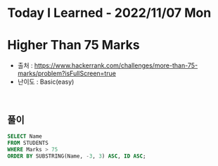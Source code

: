 # Today I Learned - 2022/11/07 Mon

# Higher Than 75 Marks
- 출처 : https://www.hackerrank.com/challenges/more-than-75-marks/problem?isFullScreen=true
- 난이도 : Basic(easy)
<br>

## 풀이
```sql
SELECT Name
FROM STUDENTS
WHERE Marks > 75
ORDER BY SUBSTRING(Name, -3, 3) ASC, ID ASC;
```
